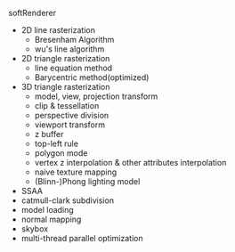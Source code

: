 softRenderer

* 2D line rasterization
  * Bresenham Algorithm
  * wu's line algorithm
* 2D triangle rasterization
  * line equation method
  * Barycentric method(optimized)
* 3D triangle rasterization
  * model, view, projection transform
  * clip & tessellation
  * perspective division
  * viewport transform
  * z buffer
  * top-left rule
  * polygon mode
  * vertex z interpolation & other attributes interpolation
  * naive texture mapping
  * (Blinn-)Phong lighting model
* SSAA
* catmull-clark subdivision
* model loading
* normal mapping
* skybox
* multi-thread parallel optimization